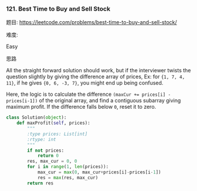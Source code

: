 ### 121. Best Time to Buy and Sell Stock

题目:
<https://leetcode.com/problems/best-time-to-buy-and-sell-stock/>


难度:

Easy


思路

All the straight forward solution should work, but if the interviewer twists the question slightly 
by giving the difference array of prices, Ex: for ```{1, 7, 4, 11}```, if he gives ```{0, 6, -3, 7}```, 
you might end up being confused.

Here, the logic is to calculate the difference ```(maxCur += prices[i] - prices[i-1])```
of the original array, and find a contiguous subarray giving maximum profit. 
If the difference falls below ```0```, reset it to zero.


```python
class Solution(object):
    def maxProfit(self, prices):
        """
        :type prices: List[int]
        :rtype: int
        """
        if not prices:
            return 0
        res, max_cur = 0, 0
        for i in range(1, len(prices)):
            max_cur = max(0, max_cur+prices[i]-prices[i-1])
            res = max(res, max_cur)
        return res
```


